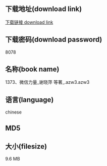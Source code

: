 ## 下载地址(download link)
[下载链接 download link](https://voluble-croquembouche-d321dc.netlify.app/?s=1373%E3%80%81%E5%BE%AE%E4%BF%A1%E5%8A%9B%E9%87%8F_%E8%B0%A2%E6%99%93%E8%90%8D+%E7%AD%89%E8%91%97_.azw3)

## 下载密码(download password)
8078

## 名称(book name)
1373、微信力量_谢晓萍 等著_.azw3.azw3

## 语言(language)
chinese

## MD5


## 大小(filesize)
9.6 MB
